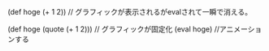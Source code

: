 (def hoge (+ 1 2)) // グラフィックが表示されるがevalされて一瞬で消える。

(def hoge (quote (+ 1 2))) // グラフィックが固定化
(eval hoge) //アニメーションする
